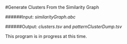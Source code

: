 #Generate Clusters From the Similarity Graph

######Input: *similarityGraph.abc*

######Output: *clusters.tsv* and *patternClusterDump.tsv*

This program is in progress at this time.
